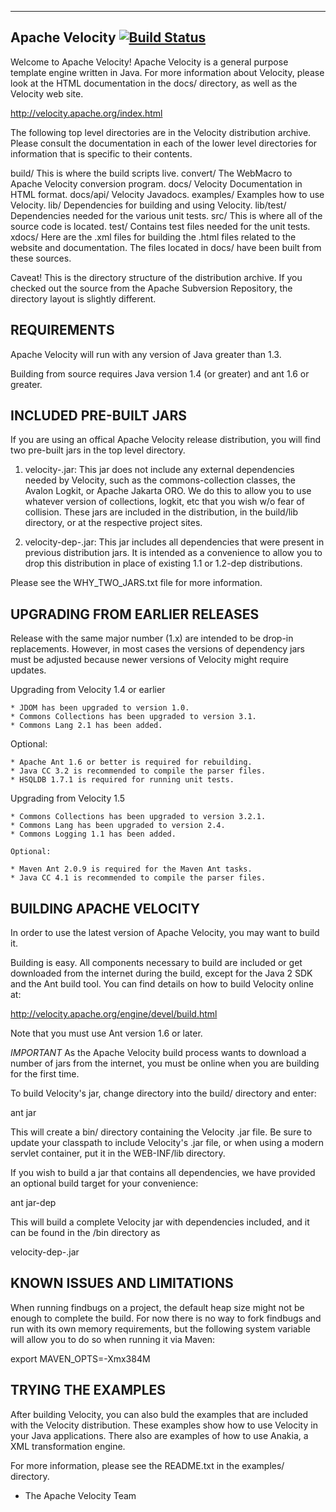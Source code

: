 ---------------
Apache Velocity  [![Build Status](https://secure.travis-ci.org/napile/apache.velocity-engine.png?branch=master)](http://travis-ci.org/napile/apache.velocity-engine)
---------------

Welcome to Apache Velocity! Apache Velocity is a general purpose
template engine written in Java. For more information about Velocity,
please look at the HTML documentation in the docs/ directory, as well
as the Velocity web site.

  http://velocity.apache.org/index.html

The following top level directories are in the Velocity distribution
archive. Please consult the documentation in each of the lower level
directories for information that is specific to their contents.

build/      This is where the build scripts live.
convert/    The WebMacro to Apache Velocity conversion program.
docs/       Velocity Documentation in HTML format.
docs/api/   Velocity Javadocs.
examples/   Examples how to use Velocity.
lib/        Dependencies for building and using Velocity.
lib/test/   Dependencies needed for the various unit tests.
src/        This is where all of the source code is located.
test/       Contains test files needed for the unit tests.
xdocs/      Here are the .xml files for building the .html files
            related to the website and documentation. The files
            located in docs/ have been built from these sources.

Caveat! This is the directory structure of the distribution
archive. If you checked out the source from the Apache Subversion
Repository, the directory layout is slightly different.

            
REQUIREMENTS
------------

Apache Velocity will run with any version of Java greater than 1.3.

Building from source requires Java version 1.4 (or greater) and ant
1.6 or greater.


INCLUDED PRE-BUILT JARS
-----------------------

If you are using an offical Apache Velocity release distribution, you
will find two pre-built jars in the top level directory.

1) velocity-<version>.jar: 
    This jar does not include any external dependencies needed by
    Velocity, such as the commons-collection classes, the Avalon
    Logkit, or Apache Jakarta ORO. We do this to allow you to use
    whatever version of collections, logkit, etc that you wish w/o
    fear of collision.  These jars are included in the distribution,
    in the build/lib directory, or at the respective project sites.

2) velocity-dep-<version>.jar:
    This jar includes all dependencies that were present in previous
    distribution jars.  It is intended as a convenience to allow you
    to drop this distribution in place of existing 1.1 or 1.2-dep
    distributions.

Please see the WHY_TWO_JARS.txt file for more information.


UPGRADING FROM EARLIER RELEASES
-------------------------------

Release with the same major number (1.x) are intended to be drop-in
replacements. However, in most cases the versions of dependency jars
must be adjusted because newer versions of Velocity might require
updates.

Upgrading from Velocity 1.4 or earlier

    * JDOM has been upgraded to version 1.0.
    * Commons Collections has been upgraded to version 3.1.
    * Commons Lang 2.1 has been added.

   Optional:

    * Apache Ant 1.6 or better is required for rebuilding.
    * Java CC 3.2 is recommended to compile the parser files.
    * HSQLDB 1.7.1 is required for running unit tests.

Upgrading from Velocity 1.5

    * Commons Collections has been upgraded to version 3.2.1.
    * Commons Lang has been upgraded to version 2.4.
    * Commons Logging 1.1 has been added.

    Optional:

    * Maven Ant 2.0.9 is required for the Maven Ant tasks.
    * Java CC 4.1 is recommended to compile the parser files.


BUILDING APACHE VELOCITY
------------------------

In order to use the latest version of Apache Velocity, you may want to
build it.

Building is easy.  All components necessary to build are included or
get downloaded from the internet during the build, except for the Java
2 SDK and the Ant build tool.  You can find details on how to build
Velocity online at:

http://velocity.apache.org/engine/devel/build.html

Note that you must use Ant version 1.6 or later.

*IMPORTANT* As the Apache Velocity build process wants to download a
 number of jars from the internet, you must be online when you are
 building for the first time.

To build Velocity's jar, change directory into the build/ directory
and enter:

ant jar

This will create a bin/ directory containing the Velocity .jar
file. Be sure to update your classpath to include Velocity's .jar
file, or when using a modern servlet container, put it in the
WEB-INF/lib directory.

If you wish to build a jar that contains all dependencies, we have
provided an optional build target for your convenience:

ant jar-dep

This will build a complete Velocity jar with dependencies included,
and it can be found in the /bin directory as

velocity-dep-<version>.jar


KNOWN ISSUES AND LIMITATIONS
----------------------------

When running findbugs on a project, the default heap size might not
be enough to complete the build. For now there is no way to fork
findbugs and run with its own memory requirements, but the following
system variable will allow you to do so when running it via Maven:

export MAVEN_OPTS=-Xmx384M


TRYING THE EXAMPLES
-------------------

After building Velocity, you can also buld the examples that are
included with the Velocity distribution.  These examples show how to
use Velocity in your Java applications.  There also are examples of
how to use Anakia, a XML transformation engine.

For more information, please see the README.txt in the examples/
directory.

- The Apache Velocity Team
